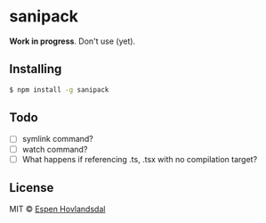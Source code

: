 # sanipack

**Work in progress**. Don't use (yet).

## Installing

```bash
$ npm install -g sanipack
```

## Todo

- [ ] symlink command?
- [ ] watch command?
- [ ] What happens if referencing .ts, .tsx with no compilation target?

## License

MIT © [Espen Hovlandsdal](https://espen.codes/)
